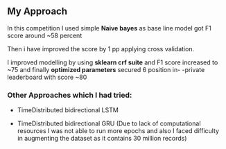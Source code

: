 ## My Approach

In this competition I used simple **Naive bayes** as base line model got F1 score around ~58 percent

Then i have improved the score by 1 pp applying cross validation.

I improved modelling by using **sklearn crf suite** and F1 score increased to ~75 and finally **optimized parameters** secured 6 position in-
-private leaderboard with score ~80

### Other Approaches which I had tried:

* TimeDistributed bidirectional LSTM 

* TimeDistributed bidirectional GRU (Due to lack of computational resources I was not able to run more epochs and also I faced difficulty 
in augmenting the dataset as it contains 30 million records)


